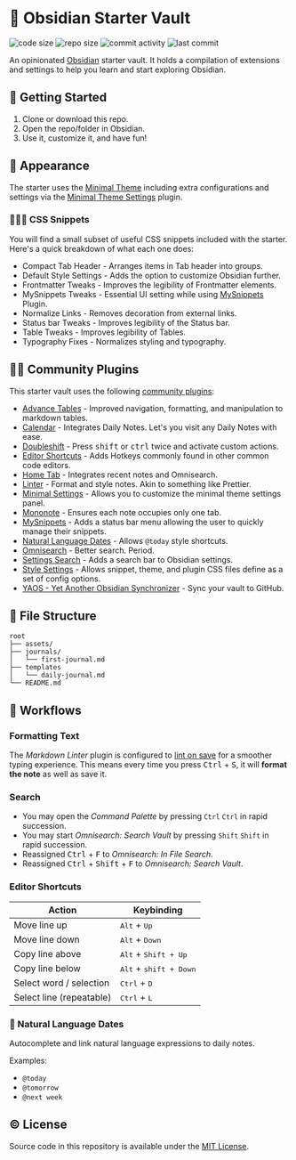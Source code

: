 # 🔮 Obsidian Starter Vault

![code size](https://img.shields.io/github/languages/code-size/semanticdata/obsidian-test-vault)
![repo size](https://img.shields.io/github/repo-size/semanticdata/obsidian-test-vault)
![commit activity](https://img.shields.io/github/commit-activity/t/semanticdata/obsidian-test-vault)
![last commit](https://img.shields.io/github/last-commit/semanticdata/obsidian-test-vault)

An opinionated [Obsidian](https://obsidian.md/) starter vault. It holds a compilation of extensions and settings to help you learn and start exploring Obsidian.

## 🌟 Getting Started

1. Clone or download this repo.
2. Open the repo/folder in Obsidian.
3. Use it, customize it, and have fun!

## 🦋 Appearance

The starter uses the [Minimal Theme](https://github.com/kepano/obsidian-minimal) including extra configurations and settings via the [Minimal Theme Settings](https://github.com/kepano/obsidian-minimal) plugin.

### 👨🏼‍💻 CSS Snippets

You will find a small subset of useful CSS snippets included with the starter. Here's a quick breakdown of what each one does:

* Compact Tab Header - Arranges items in Tab header into groups.
* Default Style Settings - Adds the option to customize Obsidian further.
* Frontmatter Tweaks - Improves the legibility of Frontmatter elements.
* MySnippets Tweaks - Essential UI setting while using [MySnippets](https://github.com/chetachiezikeuzor/MySnippets-Plugin) Plugin.
* Normalize Links - Removes decoration from external links.
* Status bar Tweaks - Improves legibility of the Status bar.
* Table Tweaks - Improves legibility of Tables.
* Typography Fixes - Normalizes styling and typography.

## 🤝🏼 Community Plugins

This starter vault uses the following [community plugins](https://obsidian.md/plugins):

* [Advance Tables](https://github.com/tgrosinger/advanced-tables-obsidian) - Improved navigation, formatting, and manipulation to markdown tables.
* [Calendar](https://github.com/liamcain/obsidian-calendar-plugin) - Integrates Daily Notes. Let's you visit any Daily Notes with ease.
* [Doubleshift](https://github.com/Qwyntex/doubleshift) - Press <kbd>shift</kbd> or <kbd>ctrl</kbd> twice and activate custom actions.
* [Editor Shortcuts](https://github.com/timhor/obsidian-editor-shortcuts) - Adds Hotkeys commonly found in other common code editors.
* [Home Tab](https://github.com/olrenso/obsidian-home-tab) - Integrates recent notes and Omnisearch.
* [Linter](https://github.com/platers/obsidian-linter) - Format and style notes. Akin to something like Prettier.
* [Minimal Settings](https://github.com/kepano/obsidian-minimal-settings) - Allows you to customize the minimal theme settings panel.
* [Mononote](https://github.com/czottmann/obsidian-mononote) - Ensures each note occupies only one tab.
* [MySnippets](https://github.com/chetachiezikeuzor/MySnippets-Plugin) - Adds a status bar menu allowing the user to quickly manage their snippets.
* [Natural Language Dates](https://github.com/argenos/nldates-obsidian) - Allows `@today` style shortcuts.
* [Omnisearch](https://github.com/scambier/obsidian-omnisearch) - Better search. Period.
* [Settings Search](https://github.com/javalent/settings-search) - Adds a search bar to Obsidian settings.
* [Style Settings](https://github.com/mgmeyers/obsidian-style-settings) - Allows snippet, theme, and plugin CSS files define as a set of config options.
* [YAOS - Yet Another Obsidian Synchronizer](https://github.com/mahyarmirrashed/yaos) - Sync your vault to GitHub.

## 📂 File Structure

```
root
├── assets/
├── journals/
│   └── first-journal.md
├── templates
│   └── daily-journal.md
└── README.md
```

## 🔁 Workflows

### Formatting Text

The _Markdown Linter_ plugin is configured to <ins>lint on save</ins> for a smoother typing experience. This means every time you press <kbd>Ctrl</kbd> + <kbd>S</kbd>, it will **format the note** as well as save it.

### Search

* You may open the _Command Palette_ by pressing `Ctrl` `Ctrl` in rapid succession.
* You may start _Omnisearch: Search Vault_ by pressing `Shift` `Shift` in rapid succession.
* Reassigned <kbd>Ctrl</kbd> + <kbd>F</kbd> to _Omnisearch: In File Search_.
* Reassigned <kbd>Ctrl</kbd> + <kbd>Shift</kbd> + <kbd>F</kbd> to _Omnisearch: Search Vault_.

### Editor Shortcuts

| Action                   | Keybinding           |
| ------------------------ | -------------------- |
| Move line up             | <kbd>Alt</kbd> + <kbd>Up</kbd>           |
| Move line down           | <kbd>Alt</kbd> + <kbd>Down</kbd>         |
| Copy line above          | <kbd>Alt</kbd> + <kbd>Shift + Up</kbd>   |
| Copy line below          | <kbd>Alt</kbd> + <kbd>shift + Down</kbd> |
| Select word / selection  | <kbd>Ctrl</kbd> + <kbd>D</kbd>           |
| Select line (repeatable) | <kbd>Ctrl</kbd> + <kbd>L</kbd>           |

### 🌄 Natural Language Dates

Autocomplete and link natural language expressions to daily notes.

Examples:

* `@today`
* `@tomorrow`
* `@next week`

## © License

Source code in this repository is available under the [MIT License](LICENSE).
